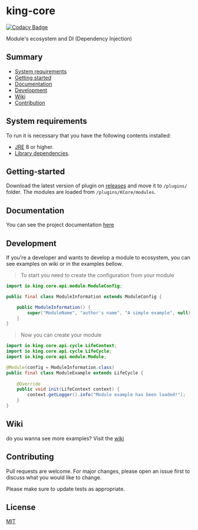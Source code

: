 # king-core
[![Codacy Badge](https://app.codacy.com/project/badge/Grade/927a0d0c8d7a46cba00750343b46da7e)](https://www.codacy.com/gh/codeproton/king-core?utm_source=github.com&amp;utm_medium=referral&amp;utm_content=codeproton/king-core&amp;utm_campaign=Badge_Grade)

Module's ecosystem and DI (Dependency Injection) 

## Summary
* [System requirements](#system-requirements)
* [Getting started](#getting-started)
* [Documentation](#documentation)
* [Development](#development)
* [Wiki](#wiki)
* [Contribution](#contributing)

## System requirements
To run it is necessary that you have the following contents installed:
  * [JRE](https://www.java.com/pt_BR/download/) 8 or higher.
  * [Library dependencies](https://github.com/codeproton/king-core/releases/tag/libraries).

## Getting-started
Download the latest version of plugin on [releases](https://github.com/codeproton/king-core/releases/latest) and move it to `/plugins/` folder.
The modules are loaded from `/plugins/KCore/modules`.

## Documentation
You can see the project documentation [here](https://codeproton.github.io/king-core)

## Development
If you're a developer and wants to develop a module to ecosystem, you can see examples on wiki or in the examples bellow.

> To start you need to create the configuration from your module
```java
import io.king.core.api.module.ModuleConfig;

public final class ModuleInformation extends ModuleConfig {

    public ModuleInformation() {
        super("ModuleName", "author's name", "A simple example", null);
    }
}
```

> Now you can create your module
```java
import io.king.core.api.cycle.LifeContext;
import io.king.core.api.cycle.LifeCycle;
import io.king.core.api.module.Module;

@Module(config = ModuleInformation.class)
public final class ModuleExample extends LifeCycle {
    
    @Override
    public void init(LifeContext context) {
        context.getLogger().info("Module example has been loaded!");
    }
}
```

## Wiki
do you wanna see more examples? Visit the [wiki](https://github.com/codeproton/king-core/wiki)

## Contributing
Pull requests are welcome. For major changes, please open an issue first to discuss what you would like to change.

Please make sure to update tests as appropriate.

## License
[MIT](https://choosealicense.com/licenses/mit/)
